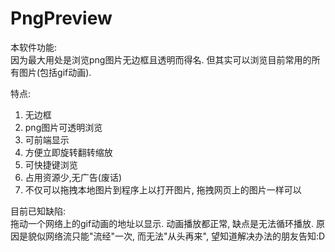 # PngPreview
本软件功能: </br>
因为最大用处是浏览png图片无边框且透明而得名. 但其实可以浏览目前常用的所有图片(包括gif动画).</br>


特点:</br>
1. 无边框</br>
2. png图片可透明浏览</br>
3. 可前端显示</br>
4. 方便立即旋转翻转缩放</br>
5. 可快捷键浏览</br>
6. 占用资源少,无广告(废话)</br>
7. 不仅可以拖拽本地图片到程序上以打开图片, 拖拽网页上的图片一样可以</br>


目前已知缺陷:</br>
拖动一个网络上的gif动画的地址以显示. 动画播放都正常, 缺点是无法循环播放. 原因是貌似网络流只能"流经"一次, 而无法"从头再来", 望知道解决办法的朋友告知:D </br>
